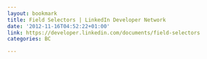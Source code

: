 ```yaml
---
layout: bookmark
title: Field Selectors | LinkedIn Developer Network
date: '2012-11-16T04:52:22+01:00'
link: https://developer.linkedin.com/documents/field-selectors
categories: BC

---
```

